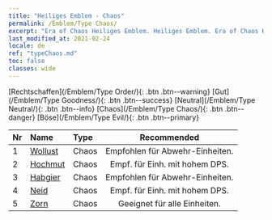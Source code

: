 ```yaml
---
title: "Heiliges Emblem - Chaos"
permalink: /Emblem/Type Chaos/
excerpt: "Era of Chaos Heiliges Emblem. Heiliges Emblem. Era of Chaos Heiliges Emblem Chaos. Era of Chaos Chaos"
last_modified_at: 2021-02-24
locale: de
ref: "typeChaos.md"
toc: false
classes: wide
---
```


  [Rechtschaffen](/Emblem/Type Order/){: .btn .btn--warning}   [Gut](/Emblem/Type Goodness/){: .btn .btn--success}   [Neutral](/Emblem/Type Neutral/){: .btn .btn--info}   [Chaos](/Emblem/Type Chaos/){: .btn .btn--danger}   [Böse](/Emblem/Type Evil/){: .btn .btn--primary} 

  |  Nr  |             Name            |    Type    |   Recommended   |
  |:-----|:----------------------------|:-----------|:---------------:|
  | 1 | [Wollust](/Emblem/Lust/) | Chaos | Empfohlen für Abwehr-Einheiten. | 
  | 2 | [Hochmut](/Emblem/Arrogance/) | Chaos | Empf. für Einh. mit hohem DPS. | 
  | 3 | [Habgier](/Emblem/Greed/) | Chaos | Empfohlen für Abwehr-Einheiten. | 
  | 4 | [Neid](/Emblem/Jealousy/) | Chaos | Empf. für Einh. mit hohem DPS. | 
  | 5 | [Zorn](/Emblem/Anger/) | Chaos | Geeignet für alle Einheiten. | 
